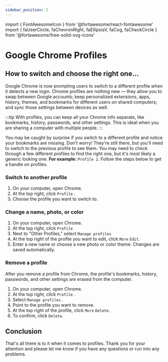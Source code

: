 ```yaml
---
sidebar_position: 2
---
```


import { FontAwesomeIcon } from '@fortawesome/react-fontawesome'
import { faUserCircle, faChevronRight, faEllipsisV, faCog, faCheckCircle } from '@fortawesome/free-solid-svg-icons'

# Google Chrome Profiles

## How to switch and choose the right one...

Google Chrome is now prompting users to switch to a different profile when it detects a new login. Chrome profiles are nothing new — they allow you to swap between Google accounts; keep personalized extensions, apps, history, themes, and bookmarks for different users on shared computers; and sync those settings between devices as well.

:::tip
With profiles, you can keep all your Chrome info separate, like bookmarks, history, passwords, and other settings. This is ideal when you are sharing a computer with multiple people. 
:::

You may be caught by surprise if you switch to a different profile and notice your bookmarks are missing. Don't worry! They're still there, but you'll need to switch to the previous profile to see them. You may need to check through a few different profiles to find the right one, but it's most likely a generic looking one. **For example:** `Profile 2`. Follow the steps below to get a handle on profiles.

### Switch to another profile

1. On your computer, open Chrome.
2. At the top right, click `Profile` <FontAwesomeIcon icon={faUserCircle} />.
3. Choose the profile you want to switch to.


### Change a name, photo, or color

1. On your computer, open Chrome.
2. At the top right, click `Profile` <FontAwesomeIcon icon={faUserCircle} />
3. Next to "Other Profiles," select `Manage profiles` <FontAwesomeIcon icon={faCog} />
4. At the top right of the profile you want to edit, click `More` <FontAwesomeIcon icon={faEllipsisV} /> <FontAwesomeIcon icon={faChevronRight} /> `Edit`.
5. Enter a new name or choose a new photo or color theme. Changes are saved automatically.

### Remove a profile

After you remove a profile from Chrome, the profile's bookmarks, history, passwords, and other settings are erased from the computer.

1. On your computer, open Chrome.
2. At the top right, click `Profile` <FontAwesomeIcon icon={faUserCircle} />.
3. Select `Manage profiles` <FontAwesomeIcon icon={faCog} />.
4. Point to the profile you want to remove.
5. At the top right of the profile, click `More` <FontAwesomeIcon icon={faEllipsisV} /> <FontAwesomeIcon icon={faChevronRight} /> `Delete`.
6. To confirm, click `Delete`.


## Conclusion

<FontAwesomeIcon icon={faCheckCircle} color="green" /> That's all there is to it when it comes to profiles. Thank you for your attention and please let me know if you have any questions or run into any problems.